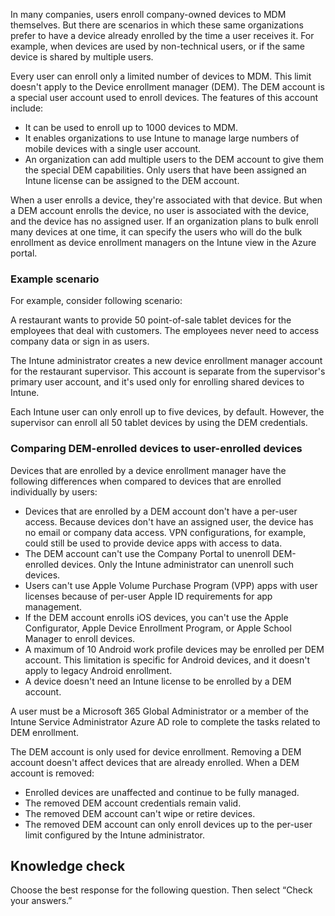 In many companies, users enroll company-owned devices to MDM themselves. But there are scenarios in which these same organizations prefer to have a device already enrolled by the time a user receives it. For example, when devices are used by non-technical users, or if the same device is shared by multiple users.

Every user can enroll only a limited number of devices to MDM. This limit doesn't apply to the Device enrollment manager (DEM). The DEM account is a special user account used to enroll devices. The features of this account include:

 -  It can be used to enroll up to 1000 devices to MDM.
 -  It enables organizations to use Intune to manage large numbers of mobile devices with a single user account.
 -  An organization can add multiple users to the DEM account to give them the special DEM capabilities. Only users that have been assigned an Intune license can be assigned to the DEM account.

When a user enrolls a device, they're associated with that device. But when a DEM account enrolls the device, no user is associated with the device, and the device has no assigned user. If an organization plans to bulk enroll many devices at one time, it can specify the users who will do the bulk enrollment as device enrollment managers on the Intune view in the Azure portal.

### Example scenario

For example, consider following scenario:<br>

A restaurant wants to provide 50 point-of-sale tablet devices for the employees that deal with customers. The employees never need to access company data or sign in as users.

The Intune administrator creates a new device enrollment manager account for the restaurant supervisor. This account is separate from the supervisor's primary user account, and it's used only for enrolling shared devices to Intune.

Each Intune user can only enroll up to five devices, by default. However, the supervisor can enroll all 50 tablet devices by using the DEM credentials.

### Comparing DEM-enrolled devices to user-enrolled devices

Devices that are enrolled by a device enrollment manager have the following differences when compared to devices that are enrolled individually by users:

 -  Devices that are enrolled by a DEM account don't have a per-user access. Because devices don't have an assigned user, the device has no email or company data access. VPN configurations, for example, could still be used to provide device apps with access to data.
 -  The DEM account can't use the Company Portal to unenroll DEM-enrolled devices. Only the Intune administrator can unenroll such devices.
 -  Users can't use Apple Volume Purchase Program (VPP) apps with user licenses because of per-user Apple ID requirements for app management.
 -  If the DEM account enrolls iOS devices, you can't use the Apple Configurator, Apple Device Enrollment Program, or Apple School Manager to enroll devices.
 -  A maximum of 10 Android work profile devices may be enrolled per DEM account. This limitation is specific for Android devices, and it doesn't apply to legacy Android enrollment.
 -  A device doesn't need an Intune license to be enrolled by a DEM account.

A user must be a Microsoft 365 Global Administrator or a member of the Intune Service Administrator Azure AD role to complete the tasks related to DEM enrollment.

The DEM account is only used for device enrollment. Removing a DEM account doesn't affect devices that are already enrolled. When a DEM account is removed:

 -  Enrolled devices are unaffected and continue to be fully managed.
 -  The removed DEM account credentials remain valid.
 -  The removed DEM account can't wipe or retire devices.
 -  The removed DEM account can only enroll devices up to the per-user limit configured by the Intune administrator.

## Knowledge check

Choose the best response for the following question. Then select “Check your answers.”